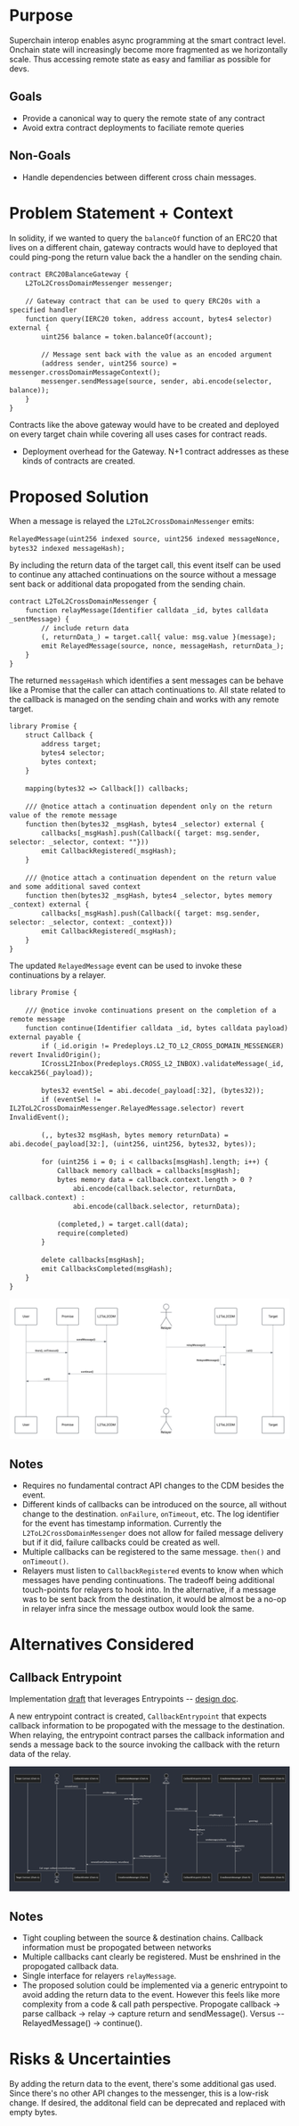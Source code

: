 # Purpose

Superchain interop enables async programming at the smart contract level. Onchain state will increasingly become more fragmented as we horizontally scale. Thus accessing remote state as easy and familiar as possible for devs.

## Goals

- Provide a canonical way to query the remote state of any contract
- Avoid extra contract deployments to faciliate remote queries

## Non-Goals

- Handle dependencies between different cross chain messages.

# Problem Statement + Context

In solidity, if we wanted to query the `balanceOf` function of an ERC20 that lives on a different chain, gateway contracts would have to deployed that could ping-pong the return value back the a handler on the sending chain.

```solidity
contract ERC20BalanceGateway {
    L2ToL2CrossDomainMessenger messenger;

    // Gateway contract that can be used to query ERC20s with a specified handler
    function query(IERC20 token, address account, bytes4 selector) external {
        uint256 balance = token.balanceOf(account);

        // Message sent back with the value as an encoded argument
        (address sender, uint256 source) = messenger.crossDomainMessageContext();
        messenger.sendMessage(source, sender, abi.encode(selector, balance));
    }
}
```

Contracts like the above gateway would have to be created and deployed on every target chain while covering all uses cases for contract reads.

- Deployment overhead for the Gateway. N+1 contract addresses as these kinds of contracts are created.

# Proposed Solution

When a message is relayed the `L2ToL2CrossDomainMessenger` emits:

`RelayedMessage(uint256 indexed source, uint256 indexed messageNonce, bytes32 indexed messageHash);`

By including the return data of the target call, this event itself can be used to continue any attached continuations on the source without a message sent back or additional data propogated from the sending chain.

```solidity
contract L2ToL2CrossDomainMessenger {
    function relayMessage(Identifier calldata _id, bytes calldata _sentMessage) {
        // include return data
        (, returnData_) = target.call{ value: msg.value }(message);
        emit RelayedMessage(source, nonce, messageHash, returnData_);
    }
}
```

The returned `messageHash` which identifies a sent messages can be behave like a Promise that the caller can attach continuations to. All state
related to the callback is managed on the sending chain and works with any remote target.

```solidity
library Promise {
    struct Callback {
        address target;
        bytes4 selector;
        bytes context;
    }

    mapping(bytes32 => Callback[]) callbacks;

    /// @notice attach a continuation dependent only on the return value of the remote message
    function then(bytes32 _msgHash, bytes4 _selector) external {
        callbacks[_msgHash].push(Callback({ target: msg.sender, selector: _selector, context: ""}))
        emit CallbackRegistered(_msgHash);
    }

    /// @notice attach a continuation dependent on the return value and some additional saved context
    function then(bytes32 _msgHash, bytes4 _selector, bytes memory _context) external {
        callbacks[_msgHash].push(Callback({ target: msg.sender, selector: _selector, context: _context}))
        emit CallbackRegistered(_msgHash);
    }
}
```

The updated `RelayedMessage` event can be used to invoke these continuations by a relayer.

```solidity
library Promise {

    /// @notice invoke continuations present on the completion of a remote message
    function continue(Identifier calldata _id, bytes calldata payload) external payable {
        if (_id.origin != Predeploys.L2_TO_L2_CROSS_DOMAIN_MESSENGER) revert InvalidOrigin();
        ICrossL2Inbox(Predeploys.CROSS_L2_INBOX).validateMessage(_id, keccak256(_payload));

        bytes32 eventSel = abi.decode(_payload[:32], (bytes32));
        if (eventSel != IL2ToL2CrossDomainMessenger.RelayedMessage.selector) revert InvalidEvent();

        (,, bytes32 msgHash, bytes memory returnData) = abi.decode(_payload[32:], (uint256, uint256, bytes32, bytes));

        for (uint256 i = 0; i < callbacks[msgHash].length; i++) {
            Callback memory callback = callbacks[msgHash];
            bytes memory data = callback.context.length > 0 ?
                abi.encode(callback.selector, returnData, callback.context) :
                abi.encode(callback.selector, returnData);

            (completed,) = target.call(data);
            require(completed)
        }

        delete callbacks[msgHash];
        emit CallbacksCompleted(msgHash);
    }
}
```

![Promise Flow Diagram](./promise/promise.png)

## Notes

- Requires no fundamental contract API changes to the CDM besides the event.
- Different kinds of callbacks can be introduced on the source, all without change to the destination. `onFailure`, `onTimeout`, etc. The log identifier for the event has timestamp information. Currently the `L2ToL2CrossDomainMessenger` does not allow for failed message delivery but if it did, failure callbacks could be created as well.
- Multiple callbacks can be registered to the same message. `then()` and `onTimeout()`.
- Relayers must listen to `CallbackRegistered` events to know when which messages have pending continuations. The tradeoff being additional touch-points for relayers to hook into. In the alternative, if a message was to be sent back from the destination, it would be almost be a no-op in relayer infra since the message outbox would look the same.

# Alternatives Considered

## Callback Entrypoint

Implementation [draft](https://github.com/defi-wonderland/optimism/pull/162/) that leverages Entrypoints -- [design doc](https://github.com/ethereum-optimism/design-docs/pull/163).

A new entrypoint contract is created, `CallbackEntrypoint` that expects callback information to be propogated with the message to the destination. When relaying, the entrypoint contract parses the callback information and sends a message back to the source invoking the callback with the return data of the relay.

![Callback Entrypoint](./promise/callback-entrypoint.png)

## Notes

- Tight coupling between the source & destination chains. Callback information must be propogated between networks
- Multiple callbacks cant clearly be registered. Must be enshrined in the propogated callback data.
- Single interface for relayers `relayMessage`.
- The proposed solution could be implemented via a generic entrypoint to avoid adding the return data to the event. However this feels like more complexity from a code & call path perspective. Propogate callback -> parse callback -> relay -> capture return and sendMessage(). Versus -- RelayedMessage() -> continue().

# Risks & Uncertainties

By adding the return data to the event, there's some additional gas used. Since there's no other API changes to the messenger, this is a low-risk change. If desired, the additonal field can be deprecated and replaced with empty bytes.
